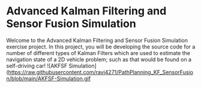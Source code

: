 # Advanced Kalman Filtering and Sensor Fusion Simulation
Welcome to the Advanced Kalman Filtering and Sensor Fusion Simulation exercise project. In this project, you will be developing the source code for a number of different types of Kalman Filters which are used to estimate the navigation state of a 2D vehicle problem; such as that would be found on a self-driving car!
 ![AKFSF Simulation](https://raw.githubusercontent.com/ravi4271/PathPlanning_KF_SensorFusion/blob/main/AKFSF-Simulation.gif
